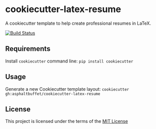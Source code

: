 cookiecutter-latex-resume
=========================

A cookiecutter template to help create professional resumes in LaTeX.

[![Build Status](https://travis-ci.org/asphaltbuffet/cookiecutter-latex-resume.svg?branch=master)](https://travis-ci.org/asphaltbuffet/cookiecutter-latex-resume)

Requirements
------------
Install `cookiecutter` command line: `pip install cookiecutter`    

Usage
-----
Generate a new Cookiecutter template layout: `cookiecutter gh:asphaltbuffet/cookiecutter-latex-resume`    

License
-------
This project is licensed under the terms of the [MIT License](/LICENSE)
